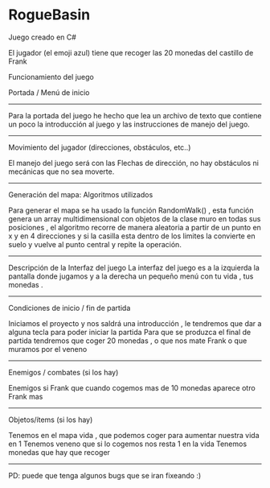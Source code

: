 # RogueBasin

Juego creado en C#

El jugador (el emoji azul) tiene que recoger las 20 monedas del castillo de Frank

Funcionamiento del juego

Portada / Menú de inicio

-----------------------------------------------

Para la portada del juego he hecho que lea un archivo de texto que contiene un poco
la introducción al juego y las instrucciones de manejo del juego.

-----------------------------------------------

Movimiento del jugador (direcciones, obstáculos, etc..)

El manejo del juego será con las Flechas de dirección, no hay obstáculos ni
mecánicas que no sea moverte.

-----------------------------------------------

Generación del mapa: Algoritmos utilizados

Para generar el mapa se ha usado la función RandomWalk() , esta función genera un
array multidimensional con objetos de la clase muro en todas sus posiciones , el
algoritmo recorre de manera aleatoria a partir de un punto en x y en 4 direcciones y
si la casilla esta dentro de los limites la convierte en suelo y vuelve al punto central y
repite la operación.

-----------------------------------------------

Descripción de la Interfaz del juego
La interfaz del juego es a la izquierda la pantalla donde jugamos y a la derecha un
pequeño menú con tu vida , tus monedas .

-----------------------------------------------

Condiciones de inicio / fin de partida

Iniciamos el proyecto y nos saldrá una introducción , le tendremos que dar a alguna
tecla para poder iniciar la partida
Para que se produzca el final de partida tendremos que coger 20 monedas , o que
nos mate Frank o que muramos por el veneno

-----------------------------------------------

Enemigos / combates (si los hay)

Enemigos si Frank que cuando cogemos mas de 10 monedas aparece otro Frank mas

-----------------------------------------------

Objetos/ítems (si los hay)

Tenemos en el mapa vida , que podemos coger para aumentar nuestra vida en 1
Tenemos veneno que si lo cogemos nos resta 1 en la vida
Tenemos monedas que hay que recoger

-----------------------------------------------

PD: puede que tenga algunos bugs que se iran fixeando :)
